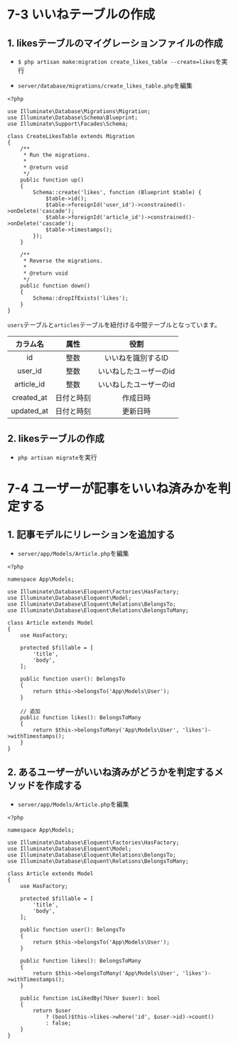 # 7-3 いいねテーブルの作成

## 1. likesテーブルのマイグレーションファイルの作成

+ `$ php artisan make:migration create_likes_table --create=likes`を実行<br>

+ `server/database/migrations/create_likes_table.php`を編集<br>

```php:create_likes_table.php
<?php

use Illuminate\Database\Migrations\Migration;
use Illuminate\Database\Schema\Blueprint;
use Illuminate\Support\Facades\Schema;

class CreateLikesTable extends Migration
{
    /**
     * Run the migrations.
     *
     * @return void
     */
    public function up()
    {
        Schema::create('likes', function (Blueprint $table) {
            $table->id();
            $table->foreignId('user_id')->constrained()->onDelete('cascade');
            $table->foreignId('article_id')->constrained()->onDelete('cascade');
            $table->timestamps();
        });
    }

    /**
     * Reverse the migrations.
     *
     * @return void
     */
    public function down()
    {
        Schema::dropIfExists('likes');
    }
}
```

`users`テーブルと`articles`テーブルを紐付ける中間テーブルとなっています。<br>

|カラム名|属性|役割|
|:---:|:---:|:---:|
|id|整数|いいねを識別するID|
|user_id|整数|いいねしたユーザーのid|
|article_id|整数|いいねしたユーザーのid|
|created_at|日付と時刻|作成日時|
|updated_at|日付と時刻|更新日時|

## 2. likesテーブルの作成<br>

+ `php artisan migrate`を実行<br>

# 7-4 ユーザーが記事をいいね済みかを判定する

## 1. 記事モデルにリレーションを追加する

+ `server/app/Models/Article.php`を編集<br>

```php:Article.php
<?php

namespace App\Models;

use Illuminate\Database\Eloquent\Factories\HasFactory;
use Illuminate\Database\Eloquent\Model;
use Illuminate\Database\Eloquent\Relations\BelongsTo;
use Illuminate\Database\Eloquent\Relations\BelongsToMany;

class Article extends Model
{
    use HasFactory;

    protected $fillable = [
        'title',
        'body',
    ];

    public function user(): BelongsTo
    {
        return $this->belongsTo('App\Models\User');
    }

    // 追加
    public function likes(): BelongsToMany
    {
        return $this->belongsToMany('App\Models\User', 'likes')->withTimestamps();
    }
}
```

## 2. あるユーザーがいいね済みがどうかを判定するメソッドを作成する

+ `server/app/Models/Article.php`を編集<br>

```php:Article.php
<?php

namespace App\Models;

use Illuminate\Database\Eloquent\Factories\HasFactory;
use Illuminate\Database\Eloquent\Model;
use Illuminate\Database\Eloquent\Relations\BelongsTo;
use Illuminate\Database\Eloquent\Relations\BelongsToMany;

class Article extends Model
{
    use HasFactory;

    protected $fillable = [
        'title',
        'body',
    ];

    public function user(): BelongsTo
    {
        return $this->belongsTo('App\Models\User');
    }

    public function likes(): BelongsToMany
    {
        return $this->belongsToMany('App\Models\User', 'likes')->withTimestamps();
    }

    public function isLikedBy(?User $user): bool
    {
        return $user
            ? (bool)$this->likes->where('id', $user->id)->count()
            : false;
    }
}
```
